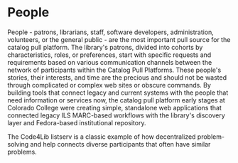 # People
People - patrons, librarians, staff, software developers, administration, volunteers, or the general public - are the most important pull source for the catalog pull platform. The library's patrons, divided into cohorts by characteristics, roles, or preferences, start with specific requests and requirements based on various communication channels between the network of participants within the Catalog Pull Platforms. These people's stories, their interests, and time are the precious and should not be wasted through complicated or complex web sites or obscure commands. By building tools that connect legacy and current systems with the people that need information or services now, the catalog pull platform early stages at Colorado College were creating simple, standalone web applications that connected legacy ILS MARC-based workflows with the library's discovery layer and Fedora-based institutional repository.

The Code4Lib listserv is a classic example of how decentralized problem-solving and help connects diverse participants that often have similar problems.
